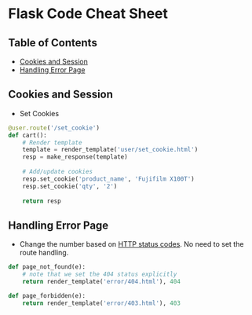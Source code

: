 # Flask Code Cheat Sheet

## Table of Contents
- [Cookies and Session](#cookies-and-session)
- [Handling Error Page](#handling-error-page)

## Cookies and Session
- Set Cookies
```python
@user.route('/set_cookie')
def cart():
    # Render template
    template = render_template('user/set_cookie.html')
    resp = make_response(template)
    
    # Add/update cookies
    resp.set_cookie('product_name', 'Fujifilm X100T')
    resp.set_cookie('qty', '2')
    
    return resp
```

## Handling Error Page
- Change the number based on [HTTP status codes](https://en.wikipedia.org/wiki/List_of_HTTP_status_codes). No need to set the route handling.
```python
def page_not_found(e):
    # note that we set the 404 status explicitly
    return render_template('error/404.html'), 404

def page_forbidden(e):
    return render_template('error/403.html'), 403
```

